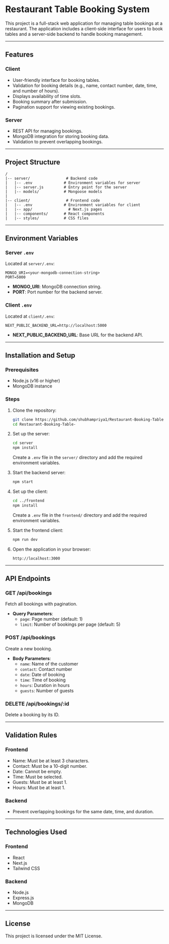 # Restaurant Table Booking System

This project is a full-stack web application for managing table bookings at a restaurant. The application includes a client-side interface for users to book tables and a server-side backend to handle booking management.

---

## Features

### Client

- User-friendly interface for booking tables.
- Validation for booking details (e.g., name, contact number, date, time, and number of hours).
- Displays availability of time slots.
- Booking summary after submission.
- Pagination support for viewing existing bookings.

### Server

- REST API for managing bookings.
- MongoDB integration for storing booking data.
- Validation to prevent overlapping bookings.

---

## Project Structure

```
/
|-- server/                # Backend code
|   |-- .env              # Environment variables for server
|   |-- server.js         # Entry point for the server
|   |-- models/           # Mongoose models
|
|-- client/                # Frontend code
|   |-- .env              # Environment variables for client
|   |-- app/                # Next.js pages
|   |-- components/       # React components
|   |-- styles/           # CSS files
```

---

## Environment Variables

### **Server `.env`**

Located at `server/.env`:

```env
MONGO_URI=<your-mongodb-connection-string>
PORT=5000
```

- **MONGO_URI**: MongoDB connection string.
- **PORT**: Port number for the backend server.

### **Client `.env`**

Located at `client/.env`:

```env
NEXT_PUBLIC_BACKEND_URL=http://localhost:5000
```

- **NEXT_PUBLIC_BACKEND_URL**: Base URL for the backend API.

---

## Installation and Setup

### Prerequisites

- Node.js (v16 or higher)
- MongoDB instance

### Steps

1. Clone the repository:

   ```bash
   git clone https://github.com/shubhampriya1/Restaurant-Booking-Table-.git
   cd Restaurant-Booking-Table-
   ```

2. Set up the server:

   ```bash
   cd server
   npm install
   ```

   Create a `.env` file in the `server/` directory and add the required environment variables.

3. Start the backend server:

   ```bash
   npm start
   ```

4. Set up the client:

   ```bash
   cd ../frontend
   npm install
   ```

   Create a `.env` file in the `frontend/` directory and add the required environment variables.

5. Start the frontend client:

   ```bash
   npm run dev
   ```

6. Open the application in your browser:
   ```
   http://localhost:3000
   ```

---

## API Endpoints

### **GET /api/bookings**

Fetch all bookings with pagination.

- **Query Parameters**:
  - `page`: Page number (default: 1)
  - `limit`: Number of bookings per page (default: 5)

### **POST /api/bookings**

Create a new booking.

- **Body Parameters**:
  - `name`: Name of the customer
  - `contact`: Contact number
  - `date`: Date of booking
  - `time`: Time of booking
  - `hours`: Duration in hours
  - `guests`: Number of guests

### **DELETE /api/bookings/:id**

Delete a booking by its ID.

---

## Validation Rules

### **Frontend**

- Name: Must be at least 3 characters.
- Contact: Must be a 10-digit number.
- Date: Cannot be empty.
- Time: Must be selected.
- Guests: Must be at least 1.
- Hours: Must be at least 1.

### **Backend**

- Prevent overlapping bookings for the same date, time, and duration.

---

## Technologies Used

### Frontend

- React
- Next.js
- Tailwind CSS

### Backend

- Node.js
- Express.js
- MongoDB

---

## License

This project is licensed under the MIT License.
